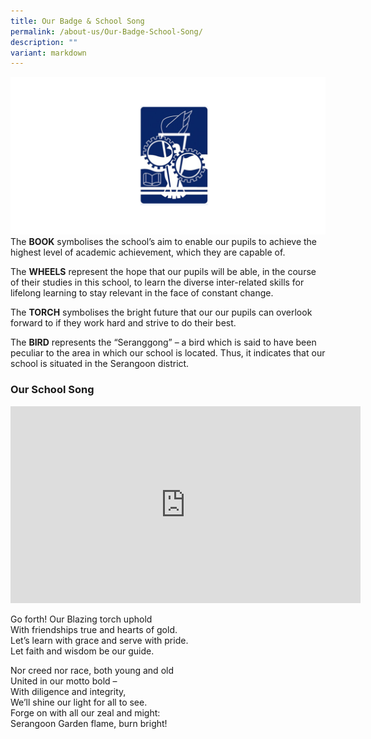 ```yaml
---
title: Our Badge & School Song
permalink: /about-us/Our-Badge-School-Song/
description: ""
variant: markdown
---
```

![](/images/school-logo-transparent.png)The&nbsp;**BOOK**&nbsp;symbolises the school’s aim to enable our pupils to achieve the highest level of academic achievement, which they are capable of.

The&nbsp;**WHEELS**&nbsp;represent the hope that our pupils will be able, in the course of their studies in this school, to learn the diverse inter-related skills for lifelong learning to stay relevant in the face of constant change.

The&nbsp;**TORCH**&nbsp;symbolises the bright future that our our pupils can overlook forward to if they work hard and strive to do their best.

The&nbsp;**BIRD**&nbsp;represents the “Seranggong” – a bird which is said to have been peculiar to the area in which our school is located. Thus, it indicates that our school is situated in the Serangoon district.

### Our School Song

<iframe allowfullscreen="" allow="accelerometer; autoplay; clipboard-write; encrypted-media; gyroscope; picture-in-picture; web-share" frameborder="0" title="YouTube video player" src="https://www.youtube.com/embed/v5uX48Um1y8?si=PKYv3PXQOF_-c_WN" height="315" width="560"></iframe>

Go forth! Our Blazing torch uphold  
With friendships true and hearts of gold.  
Let’s learn with grace and serve with pride.  
Let faith and wisdom be our guide.

Nor creed nor race, both young and old  
United in our motto bold –  
With diligence and integrity,  
We’ll shine our light for all to see.  
Forge on with all our zeal and might:  
Serangoon Garden flame, burn bright!